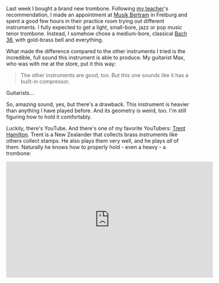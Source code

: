 <!--
.. title: How to hold a trombone
.. slug: how-to-hold-a-trombone
.. date: 2022-10-28 20:00:00 UTC
.. tags: trombone, brass, instrument, music
.. category:
.. link:
.. description:
.. type: text
-->

Last week I bought a brand new trombone. Following [my
teacher](https://der-trompetenlehrer.de/)'s recommendation, I made an
appointment at [Musik Bertram](https://www.musik-bertram.com/) in Freiburg and
spent a good few hours in their practice room trying out different instruments.
I fully expected to get a light, small-bore, jazz or pop music tenor trombone.
Instead, I somehow chose a medium-bore, classical [Bach
36](https://www.bachbrass.com/instruments/trombones/professional/36), with
gold-brass bell and everything.

What made the difference compared to the other instruments I tried is the incredible,
full sound this instrument is able to produce. My guitarist Max, who was with me
at the store, put it this way:

> The other instruments are good, too. But this one sounds like it has a
> built-in compressor.

Guitarists...

So, amazing sound, yes, but there's a drawback. This instrument is heavier than
anything I have played before. And its geometry is weird, too. I'm still
figuring how to hold it comfortably.

Luckily, there's YouTube. And there's one of my favorite YouTubers: [Trent
Hamilton](https://www.youtube.com/c/TrentHamilton). Trent is a New Zealander
that collects brass instruments like others collect stamps. He also plays them
very well, and he plays _all_ of them. Naturally he knows how to properly hold - even a heavy - a
trombone:

<div class="video-container">
<iframe width="560" height="315" src="https://www.youtube-nocookie.com/embed/Gu9fALekykY" title="YouTube video player" frameborder="0" allow="accelerometer; autoplay; clipboard-write; encrypted-media; gyroscope; picture-in-picture" allowfullscreen></iframe>
</div>
